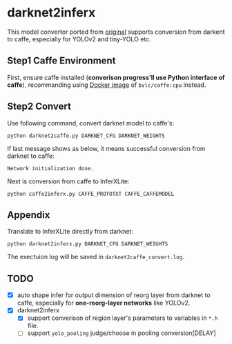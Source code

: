 # darknet2inferx

This model convertor ported from [original](https://github.com/marvis/pytorch-caffe-darknet-convert) supports conversion from darkent to caffe, especially for YOLOv2 and tiny-YOLO etc. 

## Step1 Caffe Environment

First, ensure caffe installed (**converison progress'll use Python interface of caffe**), recommanding using [Docker image](https://hub.docker.com/r/bvlc/caffe/) of `bvlc/caffe:cpu` instead.

## Step2 Convert

Use following command, convert darknet model to caffe's:

```shell
python darknet2caffe.py DARKNET_CFG DARKNET_WEIGHTS
```

If last message shows as below, it means successful conversion from darknet to caffe:

```shell
Network initialization done.
```

Next is conversion from caffe to InferXLite:

```shell
python caffe2inferx.py CAFFE_PROTOTXT CAFFE_CAFFEMODEL
```

## Appendix

Translate to InferXLite directly from darknet:

```shell
python darknet2inferx.py DARKNET_CFG DARKNET_WEIGHTS
```

The exectuion log will be saved in `darknet2caffe_convert.log`.

## TODO

- [x] auto shape infer for output dimension of reorg layer from darknet to caffe, especially for **one-reorg-layer networks** like YOLOv2.
- [x] darknet2inferx
   - [x] support converison of region layer's parameters to variables in `*.h` file.
   - [ ] support `yolo_pooling` judge/choose in pooling conversion[DELAY]
